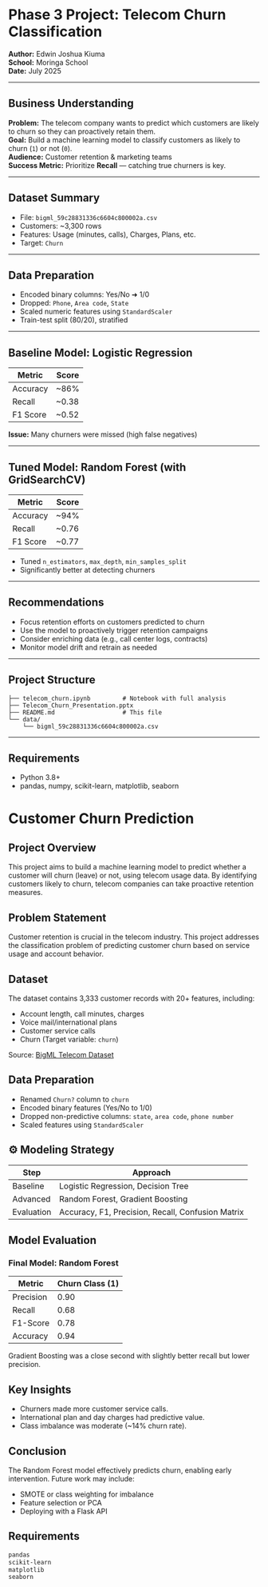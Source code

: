 # Phase 3 Project: Telecom Churn Classification

**Author:** Edwin Joshua Kiuma  
**School:** Moringa School  
**Date:** July 2025  

---

## Business Understanding

**Problem:** The telecom company wants to predict which customers are likely to churn so they can proactively retain them.  
**Goal:** Build a machine learning model to classify customers as likely to churn (`1`) or not (`0`).  
**Audience:** Customer retention & marketing teams  
**Success Metric:** Prioritize **Recall** — catching true churners is key.

---

## Dataset Summary

- File: `bigml_59c28831336c6604c800002a.csv`
- Customers: ~3,300 rows
- Features: Usage (minutes, calls), Charges, Plans, etc.
- Target: `Churn`

---

## Data Preparation

- Encoded binary columns: Yes/No ➜ 1/0
- Dropped: `Phone`, `Area code`, `State`
- Scaled numeric features using `StandardScaler`
- Train-test split (80/20), stratified

---

## Baseline Model: Logistic Regression

| Metric        | Score |
|---------------|-------|
| Accuracy      | ~86%  |
| Recall        | ~0.38 |
| F1 Score      | ~0.52 |

**Issue:** Many churners were missed (high false negatives)

---

## Tuned Model: Random Forest (with GridSearchCV)

| Metric        | Score |
|---------------|-------|
| Accuracy      | ~94%  |
| Recall        | ~0.76 |
| F1 Score      | ~0.77 |

- Tuned `n_estimators`, `max_depth`, `min_samples_split`
- Significantly better at detecting churners

---

## Recommendations

- Focus retention efforts on customers predicted to churn
- Use the model to proactively trigger retention campaigns
- Consider enriching data (e.g., call center logs, contracts)
- Monitor model drift and retrain as needed

---

## Project Structure

```
├── telecom_churn.ipynb         # Notebook with full analysis
├── Telecom_Churn_Presentation.pptx
├── README.md                   # This file
└── data/
    └── bigml_59c28831336c6604c800002a.csv
```

---

## Requirements

- Python 3.8+
- pandas, numpy, scikit-learn, matplotlib, seaborn


# Customer Churn Prediction

## Project Overview
This project aims to build a machine learning model to predict whether a customer will churn (leave) or not, using telecom usage data. By identifying customers likely to churn, telecom companies can take proactive retention measures.

## Problem Statement
Customer retention is crucial in the telecom industry. This project addresses the classification problem of predicting customer churn based on service usage and account behavior.

## Dataset
The dataset contains 3,333 customer records with 20+ features, including:

- Account length, call minutes, charges
- Voice mail/international plans
- Customer service calls
- Churn (Target variable: `churn`)

Source: [BigML Telecom Dataset](https://bigml.com/user/gallery/dataset/59c28831336c6604c800002a)

## Data Preparation

- Renamed `Churn?` column to `churn`
- Encoded binary features (Yes/No to 1/0)
- Dropped non-predictive columns: `state`, `area code`, `phone number`
- Scaled features using `StandardScaler`

## ⚙️ Modeling Strategy

| Step        | Approach                              |
|-------------|----------------------------------------|
| Baseline    | Logistic Regression, Decision Tree     |
| Advanced    | Random Forest, Gradient Boosting       |
| Evaluation  | Accuracy, F1, Precision, Recall, Confusion Matrix |

## Model Evaluation

### Final Model: Random Forest

| Metric       | Churn Class (1) |
|--------------|-----------------|
| Precision    | 0.90            |
| Recall       | 0.68            |
| F1-Score     | 0.78            |
| Accuracy     | 0.94            |

Gradient Boosting was a close second with slightly better recall but lower precision.

## Key Insights

- Churners made more customer service calls.
- International plan and day charges had predictive value.
- Class imbalance was moderate (~14% churn rate).

## Conclusion

The Random Forest model effectively predicts churn, enabling early intervention. Future work may include:

- SMOTE or class weighting for imbalance
- Feature selection or PCA
- Deploying with a Flask API

## Requirements

```bash
pandas
scikit-learn
matplotlib
seaborn
